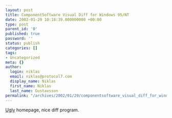```yaml
---
layout: post
title: ComponentSoftware Visual Diff for Windows 95/NT
date: 2002-01-29 10:18:39.000000000 +00:00
type: post
parent_id: '0'
published: true
password: ''
status: publish
categories: []
tags:
- Uncategorized
meta: {}
author:
  login: niklas
  email: niklas@protocol7.com
  display_name: Niklas
  first_name: Niklas
  last_name: Gustavsson
permalink: "/archives/2002/01/29/componentsoftware_visual_diff_for_windows_95nt/"
---
```

[Ugly](http://www.componentsoftware.com/csdiff/) homepage, nice diff program.

